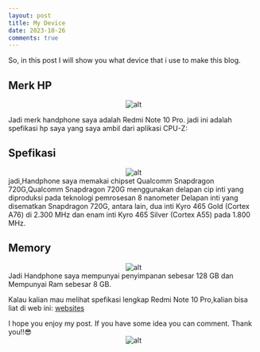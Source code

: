 ```yaml
---
layout: post
title: My Device
date: 2023-10-26
comments: true
---
```

So, in this post I will show you what device that i use to make this blog.

## Merk HP

<span style="display:block;text-align:center">![alt](https://ivanafirmansyah.github.io/assets/img/myDevice/ghp.png)</span>

Jadi merk handphone saya adalah Redmi Note 10 Pro. jadi ini adalah spefikasi hp saya yang saya ambil dari aplikasi CPU-Z:

## Spefikasi
<span style="display:block;text-align:center">![alt](https://ivanafirmansyah.github.io/assets/img/myDevice/spek.png)</span>
jadi,Handphone saya memakai chipset Qualcomm Snapdragon 720G,Qualcomm Snapdragon 720G menggunakan delapan cip inti yang diproduksi pada teknologi pemrosesan 8 nanometer Delapan inti yang disematkan Snapdragon 720G, antara lain, dua inti Kyro 465 Gold (Cortex A76) di 2.300 MHz dan enam inti Kyro 465 Silver (Cortex A55) pada 1.800 MHz.

## Memory
<span style="display:block;text-align:center">![alt](https://ivanafirmansyah.github.io/assets/img/myDevice/ram.jpg)</span>
Jadi Handphone saya mempunyai penyimpanan sebesar 128 GB dan Mempunyai Ram sebesar 8 GB.

Kalau kalian mau melihat spefikasi lengkap Redmi Note 10 Pro,kalian bisa liat di web ini: [websites](https://www.gsmarena.com/xiaomi_redmi_note_10_pro-10662.php)


I hope you enjoy my post. If you have some idea you can comment. Thank you!!😎
<span style="display:block;text-align:center">![alt](https://ivanafirmansyah.github.io/assets/img/myDevice/meme.jpg)</span>
